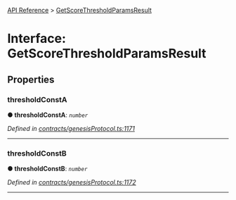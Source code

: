 [API Reference](../README.md) > [GetScoreThresholdParamsResult](../interfaces/GetScoreThresholdParamsResult.md)



# Interface: GetScoreThresholdParamsResult


## Properties
<a id="thresholdConstA"></a>

###  thresholdConstA

**●  thresholdConstA**:  *`number`* 

*Defined in [contracts/genesisProtocol.ts:1171](https://github.com/daostack/arc.js/blob/caacbb2/lib/contracts/genesisProtocol.ts#L1171)*





___

<a id="thresholdConstB"></a>

###  thresholdConstB

**●  thresholdConstB**:  *`number`* 

*Defined in [contracts/genesisProtocol.ts:1172](https://github.com/daostack/arc.js/blob/caacbb2/lib/contracts/genesisProtocol.ts#L1172)*





___


